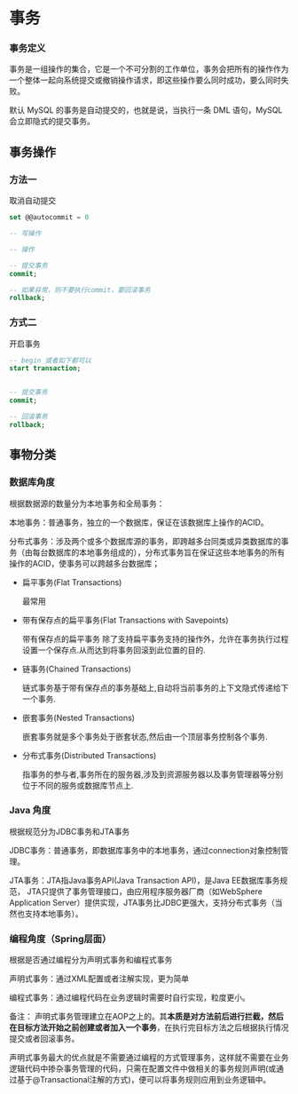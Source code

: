 # 事务

### 事务定义

事务是一组操作的集合，它是一个不可分割的工作单位，事务会把所有的操作作为一个整体一起向系统提交或撤销操作请求，即这些操作要么同时成功，要么同时失败。

默认 MySQL 的事务是自动提交的，也就是说，当执行一条 DML 语句，MySQL 会立即隐式的提交事务。

## 事务操作

### 方法一

取消自动提交

```sql
set @@autocommit = 0

-- 写操作

-- 操作

-- 提交事务
commit;

-- 如果异常，则不要执行commit，要回滚事务
rollback;
```

### 方式二

开启事务

```sql
-- begin 或者如下都可以
start transaction;


-- 提交事务
commit;

-- 回滚事务
rollback;
```

## 事物分类

### 数据库角度

根据数据源的数量分为本地事务和全局事务：

本地事务：普通事务，独立的一个数据库，保证在该数据库上操作的ACID。

分布式事务：涉及两个或多个数据库源的事务，即跨越多台同类或异类数据库的事务（由每台数据库的本地事务组成的），分布式事务旨在保证这些本地事务的所有操作的ACID，使事务可以跨越多台数据库；

- 扁平事务(Flat Transactions)

  最常用

- 带有保存点的扁平事务(Flat Transactions with Savepoints)

  带有保存点的扁平事务 除了支持扁平事务支持的操作外，允许在事务执行过程设置一个保存点.从而达到将事务回滚到此位置的目的.

- 链事务(Chained Transactions)

  链式事务基于带有保存点的事务基础上,自动将当前事务的上下文隐式传递给下一个事务.

- 嵌套事务(Nested Transactions)

  嵌套事务就是多个事务处于嵌套状态,然后由一个顶层事务控制各个事务.

- 分布式事务(Distributed Transactions)

  指事务的参与者,事务所在的服务器,涉及到资源服务器以及事务管理器等分别位于不同的服务或数据库节点上.


### Java 角度

根据规范分为JDBC事务和JTA事务

JDBC事务：普通事务，即数据库事务中的本地事务，通过connection对象控制管理。

JTA事务：JTA指Java事务API(Java Transaction API)，是Java EE数据库事务规范， JTA只提供了事务管理接口，由应用程序服务器厂商（如WebSphere Application Server）提供实现，JTA事务比JDBC更强大，支持分布式事务（当然也支持本地事务）。

### 编程角度（Spring层面）

根据是否通过编程分为声明式事务和编程式事务

声明式事务：通过XML配置或者注解实现，更为简单

编程式事务：通过编程代码在业务逻辑时需要时自行实现，粒度更小。



备注： 声明式事务管理建立在AOP之上的。其**本质是对方法前后进行拦截，然后在目标方法开始之前创建或者加入一个事务**，在执行完目标方法之后根据执行情况提交或者回滚事务。

声明式事务最大的优点就是不需要通过编程的方式管理事务，这样就不需要在业务逻辑代码中掺杂事务管理的代码，只需在配置文件中做相关的事务规则声明(或通过基于@Transactional注解的方式)，便可以将事务规则应用到业务逻辑中。
